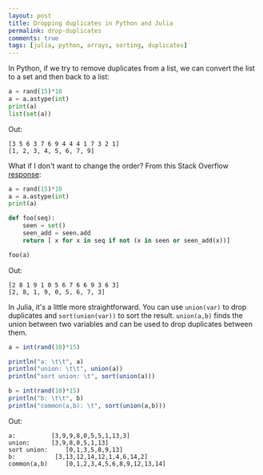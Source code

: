 ```yaml
---
layout: post
title: Dropping duplicates in Python and Julia
permalink: drop-duplicates
comments: true
tags: [julia, python, arrays, sorting, duplicates]
---
```

In Python, if we try to remove duplicates from a list, we can convert the list to a set and then back to a list:

``` python
a = rand(15)*10
a = a.astype(int)
print(a)
list(set(a))
```
Out:

```
[3 5 6 3 7 6 9 4 4 4 1 7 3 2 1]
[1, 2, 3, 4, 5, 6, 7, 9]
```

What if I don't want to change the order? From this Stack Overflow [response](http://stackoverflow.com/questions/480214/how-do-you-remove-duplicates-from-a-list-in-python-whilst-preserving-order):

``` python
a = rand(15)*10
a = a.astype(int)
print(a)

def foo(seq):
    seen = set()
    seen_add = seen.add
    return [ x for x in seq if not (x in seen or seen_add(x))]

foo(a)
```
Out:

```
[2 8 1 9 1 0 5 6 7 6 6 9 3 6 3]
[2, 8, 1, 9, 0, 5, 6, 7, 3]
```

In Julia, it's a little more straightforward. You can use `union(var)` to drop duplicates and `sort(union(var))` to sort the result. `union(a,b)` finds the union between two variables and can be used to drop duplicates between them.

``` julia
a = int(rand(10)*15)

println("a: \t\t", a)
println("union: \t\t", union(a))
println("sort union: \t", sort(union(a)))

b = int(rand(10)*15)
println("b: \t\t", b)
println("common(a,b): \t", sort(union(a,b)))
```
Out:

```
a: 	 	    [3,9,9,8,0,5,5,1,13,3]
union: 	 	[3,9,8,0,5,1,13]
sort union: 	[0,1,3,5,8,9,13]
b: 		     [3,13,12,14,12,1,4,6,14,2]
common(a,b) 	[0,1,2,3,4,5,6,8,9,12,13,14]
```
